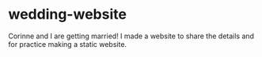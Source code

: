 # wedding-website

Corinne and I are getting married! I made a website to share the details and for practice making a static website.